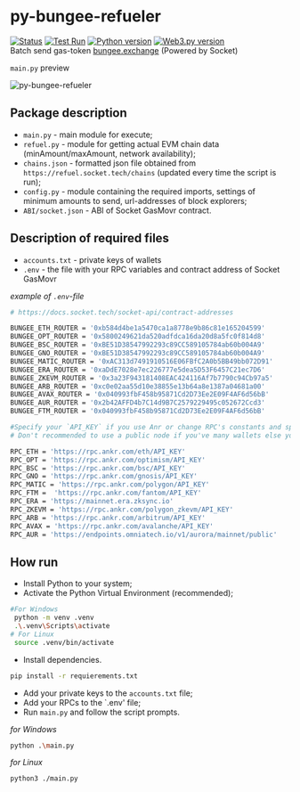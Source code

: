 # py-bungee-refueler
[![Status](https://img.shields.io/badge/status-active-success.svg)](https://github.com/whonion/py-bungee-refueler/blob/main/) [![Test Run](https://github.com/whonion/py-bungee-refueler/actions/workflows/test.yml/badge.svg)](https://github.com/whonion/py-bungee-refueler/actions/workflows/test.yml) [![Python version](https://img.shields.io/badge/python-3.11-blue.svg)](https://www.python.org/downloads/release/python-3111/) [![Web3.py version](https://img.shields.io/badge/Web3.py-6.0.0-blue.svg)](https://pypi.org/project/web3/6.0.0/) <br>
Batch send gas-token [bungee.exchange](https://bungee.exchange) (Powered by Socket)<br>

`main.py` preview<br>

![py-bungee-refueler](https://github.com/whonion/py-bungee-refueler/blob/main/py-bungee-refueler.png?raw=true)

## Package description

- `main.py` - main module for execute;
- `refuel.py` - module for getting actual EVM chain data (minAmount/maxAmount, network availability);
- `chains.json` - formatted json file obtained from `https://refuel.socket.tech/chains` (updated every time the script is run);
- `config.py` - module containing the required imports, settings of minimum amounts to send, url-addresses of block explorers;
- `ABI/socket.json` - ABI of Socket GasMovr contract.


## Description of required files

- `accounts.txt` - private keys of wallets
- `.env` - the file with your RPC variables and contract address of Socket GasMovr

_example of `.env`-file_

```sh
# https://docs.socket.tech/socket-api/contract-addresses

BUNGEE_ETH_ROUTER = '0xb584d4be1a5470ca1a8778e9b86c81e165204599'
BUNGEE_OPT_ROUTER = '0x5800249621da520adfdca16da20d8a5fc0f814d8'
BUNGEE_BSC_ROUTER = '0xBE51D38547992293c89CC589105784ab60b004A9'
BUNGEE_GNO_ROUTER = '0xBE51D38547992293c89CC589105784ab60b004A9'
BUNGEE_MATIC_ROUTER = '0xAC313d7491910516E06FBfC2A0b5BB49bb072D91'
BUNGEE_ERA_ROUTER = '0xaDdE7028e7ec226777e5dea5D53F6457C21ec7D6'
BUNGEE_ZKEVM_ROUTER = '0x3a23F943181408EAC424116Af7b7790c94Cb97a5'
BUNGEE_ARB_ROUTER = '0xc0e02aa55d10e38855e13b64a8e1387a04681a00'
BUNGEE_AVAX_ROUTER = '0x040993fbF458b95871Cd2D73Ee2E09F4AF6d56bB'
BUNGEE_AUR_ROUTER = '0x2b42AFFD4b7C14d9B7C2579229495c052672Ccd3'
BUNGEE_FTM_ROUTER = '0x040993fbF458b95871Cd2D73Ee2E09F4AF6d56bB'

#Specify your `API_KEY` if you use Anr or change RPC's constants and specify your own private RPCs
# Don't recommended to use a public node if you've many wallets else you'll get '429 Client Error: Too Many Requests for url'

RPC_ETH = 'https://rpc.ankr.com/eth/API_KEY'
RPC_OPT = 'https://rpc.ankr.com/optimism/API_KEY'
RPC_BSC = 'https://rpc.ankr.com/bsc/API_KEY'
RPC_GNO = 'https://rpc.ankr.com/gnosis/API_KEY'
RPC_MATIC = 'https://rpc.ankr.com/polygon/API_KEY'
RPC_FTM =  'https://rpc.ankr.com/fantom/API_KEY'
RPC_ERA = 'https://mainnet.era.zksync.io'
RPC_ZKEVM = 'https://rpc.ankr.com/polygon_zkevm/API_KEY'
RPC_ARB = 'https://rpc.ankr.com/arbitrum/API_KEY'
RPC_AVAX = 'https://rpc.ankr.com/avalanche/API_KEY'
RPC_AUR = 'https://endpoints.omniatech.io/v1/aurora/mainnet/public'

```

## How run

- Install Python to your system;
- Activate the Python Virtual Environment (recommended);
```sh
#For Windows
 python -m venv .venv
 .\.venv\Scripts\activate
# For Linux 
 source .venv/bin/activate
```
- Install dependencies.

```sh
pip install -r requierements.txt
```

- Add your private keys to the `accounts.txt` file;
- Add your RPCs to the `.env' file;
- Run `main.py` and follow the script prompts.

_for Windows_

```sh
python .\main.py
```

_for Linux_

```sh
python3 ./main.py
```